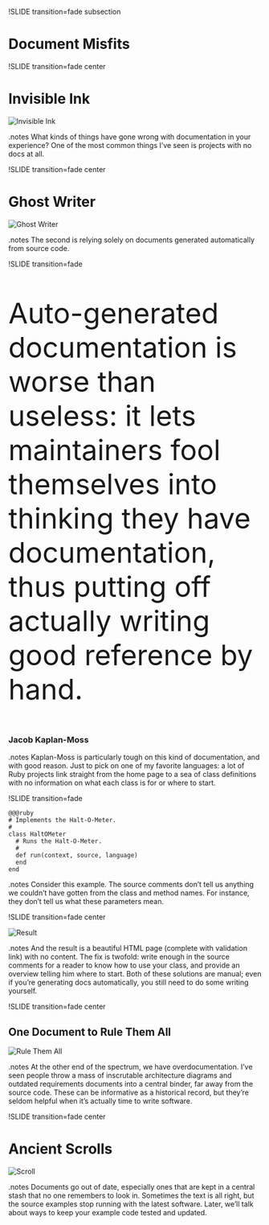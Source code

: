 !SLIDE transition=fade subsection

# Document Misfits #

!SLIDE transition=fade center

# Invisible Ink #

![Invisible Ink](invisible.jpg)

.notes What kinds of things have gone wrong with documentation in your
experience?  One of the most common things I’ve seen is projects with
no docs at all.

!SLIDE transition=fade center

# Ghost Writer #

![Ghost Writer](ghost.jpg)

.notes The second is relying solely on documents generated
automatically from source code.

!SLIDE transition=fade

<p style="font-size: 400%;">Auto-generated documentation is worse than
useless: it lets maintainers fool themselves into thinking they have
documentation, thus putting off actually writing good reference by
hand.</p>

### Jacob Kaplan-Moss ###

.notes Kaplan-Moss is particularly tough on this kind of
documentation, and with good reason.  Just to pick on one of my
favorite languages: a lot of Ruby projects link straight from the home
page to a sea of class definitions with no information on what each
class is for or where to start.

!SLIDE transition=fade

	@@@ruby
	# Implements the Halt-O-Meter.
	#
	class HaltOMeter
	  # Runs the Halt-O-Meter.
	  #
	  def run(context, source, language)
	  end
	end

.notes Consider this example.  The source comments don’t tell us
anything we couldn’t have gotten from the class and method names.
For instance, they don’t tell us what these parameters mean.

!SLIDE transition=fade center

![Result](ghost-result.png)

.notes And the result is a beautiful HTML page (complete with
validation link) with no content.  The fix is twofold: write enough in
the source comments for a reader to know how to use your class, and
provide an overview telling him where to start.  Both of these
solutions are manual; even if you’re generating docs automatically,
you still need to do some writing yourself.

!SLIDE transition=fade center

## One Document to Rule Them All ##

![Rule Them All](ring.jpg)

.notes At the other end of the spectrum, we have overdocumentation.
I’ve seen people throw a mass of inscrutable architecture diagrams and
outdated requirements documents into a central binder, far away from
the source code.  These can be informative as a historical record, but
they’re seldom helpful when it’s actually time to write software.

!SLIDE transition=fade center

# Ancient Scrolls #

![Scroll](scroll.jpg)

.notes Documents go out of date, especially ones that are kept in a
central stash that no one remembers to look in.  Sometimes the text is
all right, but the source examples stop running with the latest
software.  Later, we’ll talk about ways to keep your example code
tested and updated.
